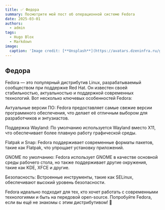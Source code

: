 ```yaml
---
title: ✅ Федора
summary: Посмотрите мой пост об операционной системе Fedora
date: 2025-03-01
authors:
  - admin
tags:
  - Hugo Blox
  - Markdown
image:
  caption: 'Image credit: [**Unsplash**](https://avatars.dzeninfra.ru/get-zen_doc/3644482/pub_61e9459ac6b57f5c2b2bb3d7_61e961de527ce322d0fef83d/scale_1200)'
---
```


## Федора

Fedora — это популярный дистрибутив Linux, разрабатываемый сообществом при поддержке Red Hat. Он известен своей стабильностью, актуальностью и поддержкой современных технологий. Вот несколько ключевых особенностей Fedora:

Актуальные версии ПО: Fedora предоставляет самые свежие версии программного обеспечения, что делает её отличным выбором для разработчиков и энтузиастов.

Поддержка Wayland: По умолчанию используется Wayland вместо X11, что обеспечивает более плавную работу графической среды.

Flatpak и Snap: Fedora поддерживает современные форматы пакетов, такие как Flatpak, что упрощает установку приложений.

GNOME по умолчанию: Fedora использует GNOME в качестве основной среды рабочего стола, но также поддерживает другие окружения, такие как KDE, XFCE и другие.

Безопасность: Встроенные инструменты, такие как SELinux, обеспечивают высокий уровень безопасности.

Fedora идеально подходит для тех, кто хочет работать с современными технологиями и быть на передовой open-source. Попробуйте Fedora, если вы ещё не знакомы с этим дистрибутивом! 🐧
